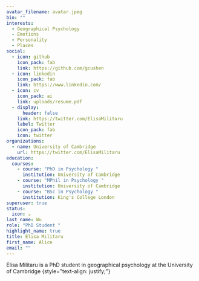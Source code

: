 ```yaml
---
avatar_filename: avatar.jpeg
bio: ""
interests:
  - Geographical Psychology
  - Emotions
  - Personality
  - Places
social:
  - icon: github
    icon_pack: fab
    link: https://github.com/gcushen
  - icon: linkedin
    icon_pack: fab
    link: https://www.linkedin.com/
  - icon: cv
    icon_pack: ai
    link: uploads/resume.pdf
  - display:
      header: false
    link: https://twitter.com/ElisaMilitaru
    label: Twitter
    icon_pack: fab
    icon: twitter
organizations:
  - name: University of Cambridge
    url: https://twitter.com/ElisaMilitaru
education:
  courses:
    - course: "PhD in Psychology "
      institution: University of Cambridge
    - course: "MPhil in Psychology "
      institution: University of Cambridge
    - course: "BSc in Psychology "
      institution: King's College London
superuser: true
status:
  icon: ☕️
last_name: Wu
role: "PhD Student "
highlight_name: true
title: Elisa Militaru
first_name: Alice
email: ""
---
```

Elisa Militaru is a PhD student in geographical psychology at the University of Cambridge
{style="text-align: justify;"}